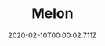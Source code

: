 ---
templateKey: blog-post
title: Melon
type: fruit
description: A cool, sweet summer treat
featuredpost: false
date: 2020-02-10T00:00:02.711Z
featuredimage: /img/Melon.png
sellPrice: 250
tags: 
  - Summer
  -  Haley
  -  edible
  -  fruit
---